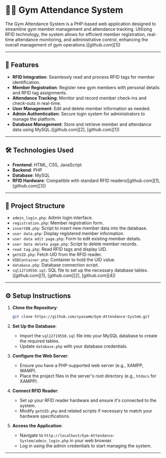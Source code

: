 

# 🏋️‍♂️ Gym Attendance System

The Gym Attendance System is a PHP-based web application designed to streamline gym member management and attendance tracking. Utilizing RFID technology, the system allows for efficient member registration, real-time attendance monitoring, and administrative control, enhancing the overall management of gym operations.([github.com][1])

---

## 🚀 Features

* **RFID Integration**: Seamlessly read and process RFID tags for member identification.
* **Member Registration**: Register new gym members with personal details and RFID tag assignments.
* **Attendance Tracking**: Monitor and record member check-ins and check-outs in real-time.
* **User Management**: Edit and delete member information as needed.
* **Admin Authentication**: Secure login system for administrators to manage the platform.
* **Database Management**: Store and retrieve member and attendance data using MySQL.([github.com][2], [github.com][1])

---

## 🛠️ Technologies Used

* **Frontend**: HTML, CSS, JavaScript
* **Backend**: PHP
* **Database**: MySQL
* **RFID Hardware**: Compatible with standard RFID readers([github.com][1], [github.com][3])

---

## 📁 Project Structure

* `admin_login.php`: Admin login interface.
* `registration.php`: Member registration form.
* `insertDB.php`: Script to insert new member data into the database.
* `user data.php`: Display registered member information.
* `user data edit page.php`: Form to edit existing member details.
* `user data delete page.php`: Script to delete member records.
* `read tag.php`: Read RFID tags and display UID.
* `getUID.php`: Fetch UID from the RFID reader.
* `UIDContainer.php`: Container to hold the UID value.
* `database.php`: Database connection script.
* `sql12719550.sql`: SQL file to set up the necessary database tables.([github.com][1], [github.com][2], [github.com][4])

---

## ⚙️ Setup Instructions

1. **Clone the Repository**:

   ```bash
   git clone https://github.com/syazamm/Gym-Attendance-System.git
   ```



2. **Set Up the Database**:

   * Import the `sql12719550.sql` file into your MySQL database to create the required tables.
   * Update `database.php` with your database credentials.

3. **Configure the Web Server**:

   * Ensure you have a PHP-supported web server (e.g., XAMPP, WAMP).
   * Place the project files in the server's root directory (e.g., `htdocs` for XAMPP).

4. **Connect RFID Reader**:

   * Set up your RFID reader hardware and ensure it's connected to the system.
   * Modify `getUID.php` and related scripts if necessary to match your hardware specifications.

5. **Access the Application**:

   * Navigate to `http://localhost/Gym-Attendance-System/admin_login.php` in your web browser.
   * Log in using the admin credentials to start managing the system.

---




